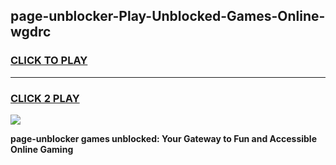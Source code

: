 
## page-unblocker-Play-Unblocked-Games-Online-wgdrc
<h3>
<a href="https://premium76.site?title=page-unblocker&ref=25A">CLICK TO PLAY</a></h3>
<hr>

<h3>
<a href="https://premium76.site?title=page-unblocker&ref=25A">CLICK 2 PLAY</a>
  
</h3>

<a href="https://premium76.site?title=page-unblocker&ref=25A"><img src="https://clearcache.store/games.png"></a>


**page-unblocker games unblocked: Your Gateway to Fun and Accessible Online Gaming**
